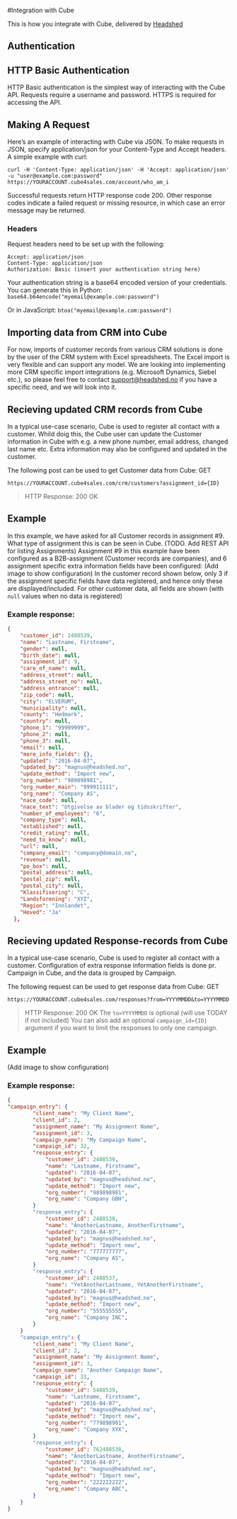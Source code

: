 #Integration with Cube

This is how you integrate with Cube, delivered by [Headshed](http://www.headshed.no)

## Authentication

## HTTP Basic Authentication

HTTP Basic authentication is the simplest way of interacting with the Cube API. Requests require a username and password. HTTPS is required for accessing the API.

## Making A Request
Here’s an example of interacting with Cube via JSON. To make requests in JSON, specify application/json for your Content-Type and Accept headers. A simple example with curl:

`curl -H 'Content-Type: application/json' -H 'Accept: application/json' -u "user@example.com:password" https://YOURACCOUNT.cube4sales.com/account/who_am_i`

Successful requests return HTTP response code 200. Other response codes indicate a failed request or missing resource, in which case an error message may be returned.

### Headers
Request headers need to be set up with the following:
```
Accept: application/json
Content-Type: application/json
Authorization: Basic (insert your authentication string here)
```
Your authentication string is a base64 encoded version of your credentials. You can generate this in Python:
`base64.b64encode("myemail@example.com:password")`

Or in JavaScript:
`btoa("myemail@example.com:password")`

## Importing data from CRM into Cube
For now, imports of customer records from various CRM solutions is done by the user of the CRM system with Excel spreadsheets. The Excel import is very flexible and can support any model. We are looking into implementing more CRM specific import integrations (e.g. Microsoft Dynamics, Siebel etc.), so please feel free to contact support@headshed.no if you have a specific need, and we will look into it.

## Recieving updated CRM records from Cube
In a typical use-case scenario, Cube is used to register all contact with a customer. Whild doig this, the Cube user can update the Customer information in Cube with e.g. a new phone number, email address, changed last name etc.
Extra information may also be configured and updated in the customer.

The following post can be used to get Customer data from Cube:
GET
```
https://YOURACCOUNT.cube4sales.com/crm/customers?assignment_id={ID}
```
> HTTP Response: 200 OK

## Example
In this example, we have asked for all Customer records in assignment #9. What type of assignment this is can be seen in Cube. (TODO. Add REST API for listing Assignments)
Assignment #9 in this example have been configured as a B2B-assignment (Customer records are companies), and 6 assignment specific extra information fields have been configured:
(Add image to show configuration)
In the customer record shown below, only 3 if the assignment specific fields have data registered, and hence only these are displayed/included.
For other customer data, all fields are shown (with `null` values when no data is registered)

### Example response:

```json  
{
    "customer_id": 2488539,
    "name": "Lastname, Firstname",
    "gender": null,
    "birth_date": null,
    "assignment_id": 9,
    "care_of_name": null,
    "address_street": null,
    "address_street_no": null,
    "address_entrance": null,
    "zip_code": null,
    "city": "ELVERUM",
    "municipality": null,
    "county": "Hedmark",
    "country": null,
    "phone_1": "99999999",
    "phone_2": null,
    "phone_3": null,
    "email": null,
    "more_info_fields": {},
    "updated": "2016-04-07",
    "updated_by": "magnus@headshed.no",
    "update_method": "Import new",
    "org_number": "989898981",
    "org_number_main": "999911111",
    "org_name": "Company AS",
    "nace_code": null,
    "nace_text": "Utgivelse av blader og tidsskrifter",
    "number_of_employees": "6",
    "company_type": null,
    "established": null,
    "credit_rating": null,
    "need_to_know": null,
    "url": null,
    "company_email": "company@domain.no",
    "revenue": null,
    "po_box": null,
    "postal_address": null,
    "postal_zip": null,
    "postal_city": null,
    "Klassifisering": "C",
    "Landsforening": "XYZ",
    "Region": "Innlandet",
    "Hoved": "Ja"
  },
  ```
## Recieving updated Response-records from Cube
In a typical use-case scenario, Cube is used to register all contact with a customer. Configuration of extra response information fields is done pr. Campaign in Cube, and the data is grouped by Campaign.

The following request can be used to get response data from Cube:
GET
```
https://YOURACCOUNT.cube4sales.com/responses?from=YYYYMMDD&to=YYYYMMDD
```
> HTTP Response: 200 OK
The ` to=YYYYMMDD ` is optional (will use TODAY if not included)
You can also add an optional ` campaign_id={ID} ` argument if you want to limit the responses to only one campaign.

## Example
(Add image to show configuration)
### Example response:

```json  
{
"campaign_entry": {
        "client_name": "My Client Name",
        "client_id": 2,
        "assignment_name": "My Assignment Name",
        "assignment_id": 3,
        "campaign_name": "My Campaign Name",
        "campaign_id": 32,
        "response_entry": {
            "customer_id": 2488539,
            "name": "Lastname, Firstname",
            "updated": "2016-04-07",
            "updated_by": "magnus@headshed.no",
            "update_method": "Import new",
            "org_number": "989898981",
            "org_name": "Company GBH",
        }
        "response_entry": {
            "customer_id": 2488538,
            "name": "AnotherLastname, AnotherFirstname",
            "updated": "2016-04-07",
            "updated_by": "magnus@headshed.no",
            "update_method": "Import new",
            "org_number": "777777777",
            "org_name": "Company AS",
        }
        "response_entry": {
            "customer_id": 2488537,
            "name": "YetAnotherLastname, YetAnotherFirstname",
            "updated": "2016-04-07",
            "updated_by": "magnus@headshed.no",
            "update_method": "Import new",
            "org_number": "555555555",
            "org_name": "Company INC",
        }    
    }
    "campaign_entry": {
        "client_name": "My Client Name",
        "client_id": 2,
        "assignment_name": "My Assignment Name",
        "assignment_id": 3,
        "campaign_name": "Another Campaign Name",
        "campaign_id": 33,
        "response_entry": {
            "customer_id": 5488539,
            "name": "Lastname, Firstname",
            "updated": "2016-04-07",
            "updated_by": "magnus@headshed.no",
            "update_method": "Import new",
            "org_number": "779898981",
            "org_name": "Company XYX",
        }
        "response_entry": {
            "customer_id": 762488538,
            "name": "AnotherLastname, AnotherFirstname",
            "updated": "2016-04-07",
            "updated_by": "magnus@headshed.no",
            "update_method": "Import new",
            "org_number": "222222222",
            "org_name": "Company ABC",
        }
    }
}
  ```
